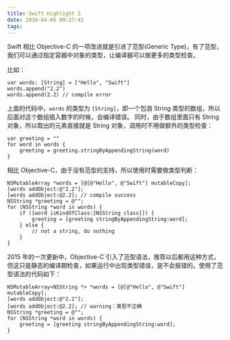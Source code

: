```yaml
---
title: Swift Highlight 2
date: 2016-04-05 00:27:41
tags:
---
```


Swift 相比 Objective-C 的一项改进就是引进了范型(Generic Type)，有了范型，我们可以通过指定容器中对象的类型，让编译器可以做更多的类型检查。

<!-- more -->

比如：
```
var words: [String] = ["Hello", "Swift"]
words.append("2.2")
words.append(2.2) // compile error
```
上面的代码中，`words` 的类型为 `[String]`，即一个包涵 String 类型的数组，所以后面对这个数组插入数字的时候，会编译错误。
同时，由于数组里面只有 String 对象，所以取出的元素直接就是 String 对象，调用时不用做额外的类型检查：
```
var greeting = ""
for word in words {
    greeting = greeting.stringByAppendingString(word)
}
```
相比 Objective-C，由于没有范型的支持，所以使用时需要做类型判断：
```
NSMutableArray *words = [@[@"Hello", @"Swift"] mutableCopy];
[words addObject:@"2.2"];
[words addObject:@2.2]; // compile success
NSString *greeting = @"";
for (NSString *word in words) {
    if ([word isKindOfClass:[NSString class]]) {
        greeting = [greeting stringByAppendingString:word];
    } else {
        // not a string, do nothing
    }
}
```

2015 年的一次更新中，Objective-C 引入了范型语法，推荐以后都用这种方式，但这只是静态的编译期检查，如果运行中出现类型错误，是不会报错的。使用了范型语法的代码如下：

```
NSMutableArray<NSString *> *words = [@[@"Hello", @"Swift"] mutableCopy];
[words addObject:@"2.2"];
[words addObject:@2.2]; // warning：类型不正确
NSString *greeting = @"";
for (NSString *word in words) {
    greeting = [greeting stringByAppendingString:word];
}    
```
